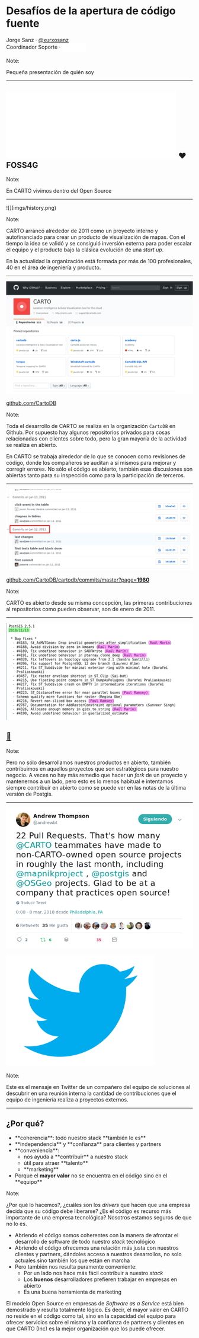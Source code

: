 <!-- .element data-background=""-->

# Desafíos de la apertura de código fuente

Jorge Sanz · [@xurxosanz](https://twitter.com/xurxosanz) <br/>
Coordinador Soporte · <img 
    class="noborder" 
    src="/resources/carto/logo_CARTO_negative_180.png" 
    style="height:1.8em;vertical-align:middle;"/> 

Note:

Pequeña presentación de quién soy

---

## ![](/resources/carto/logo_CARTO_negative_180.png)<!-- .element class="noborder" style="height:2.2em;vertical-align:middle;" -->  ♥️ FOSS4G

Note:

En CARTO vivimos dentro del Open Source

---
<!-- .element style="padding:0;" -->

<div>
![](imgs/history.png)<!-- .element style="border:0;margin:0;padding:0" -->
</div>

Note:

CARTO arrancó alrededor de 2011 como un proyecto interno y autofinanciado para crear un producto de visualización de mapas. Con el tiempo la idea se validó y se consiguió inversión externa para poder escalar el equipo y el producto bajo la clásica evolución de una *start up*.

En la actualidad la organización está formada por más de 100 profesionales, 40 en el área de ingeniería y producto.

---

![](imgs/cartodb-github.png)

[github.com/CartoDB](https://github.com/CartoDB)

Note:

Toda el desarrollo de CARTO se realiza en la organización `CartoDB` en Github. Por supuesto hay algunos repositorios privados para cosas relacionadas con clientes sobre todo, pero la gran mayoría de la actividad se realiza en abierto.

En CARTO se trabaja alrededor de lo que se conocen como revisiones de código, donde los compañeros se auditan a sí mismos para mejorar y corregir errores. No sólo el código es abierto, también esas discusiones son abiertas tanto para su inspección como para la participación de terceros.

---

![](imgs/first-commit.png)

[github.com/CartoDB/cartodb/commits/master?page=**1960**](https://github.com/CartoDB/cartodb/commits/master?page=1960)

Note:

CARTO es abierto desde su misma concepción, las primeras contribuciones al repositorios como pueden observar, son de enero de 2011.

---

![](imgs/postgis-251.png)

## [🐘](https://git.osgeo.org/gitea/postgis/postgis/raw/tag/2.5.1/NEWS)

Note:

Pero no sólo desarrollamos nuestros productos en abierto, también contribuimos en aquellos proyectos que son estratégicos para nuestro negocio. A veces no hay más remedio que hacer un *fork* de un proyecto y mantenernos a un lado, pero esto es lo menos habitual e intentamos siempre contribuir en abierto como se puede ver en las notas de la última versión de Postgis.

---

![](imgs/andrewbt.png)

[![](imgs/logo-twitter.png)<!-- .element class="noborder" style="width:50px;"-->](https://twitter.com/andrewbt/status/971523061517348864)

Note:

Este es el mensaje en Twitter de un compañero del equipo de soluciones al descubrir en una reunión interna la cantidad de contribuciones que el equipo de ingeniería realiza a proyectos externos.

---

## ¿Por qué?

<ul>
<li class="fragment">**coherencia**<!-- .element class="purple"-->: todo nuestro stack **también lo es**</li>

<li class="fragment">**independencia**<!-- .element class="purple"--> y **confianza**<!-- .element class="purple"--> para clientes y partners</li>

<li class="fragment">**conveniencia**<!-- .element class="purple"-->: 
    <ul>
    <li class="fragment">nos ayuda a **contribuir** a nuestro stack</li>
    <li class="fragment">útil para atraer **talento**</li>
    <li class="fragment">**marketing**</li>
    </ul>
</li>

<li class="fragment">Porque el <strong class="purple">mayor valor</strong>
no se encuentra en el código sino en el **equipo**</li>


</ul>

Note:

¿Por qué lo hacemos?, ¿cuáles son los *drivers* que hacen que una empresa decida que su código debe liberarse? ¿Es el código es recurso más importante de una empresa tecnológica? Nosotros estamos seguros de que no lo es.

* Abriendo el código somos coherentes con la manera de afrontar el desarrollo de software de todo nuestro *stack* tecnológico
* Abriendo el código ofrecemos una relación más justa con nuestros clientes y partners, dándoles acceso a nuestros desarrollos, no solo actuales sino también los que están en marcha
* Pero también nos resulta puramente conveniente:
  * Por un lado nos hace más fácil contribuir a nuestro *stack*
  * Los **buenos** desarrolladores prefieren trabajar en empresas en abierto
  * Es una buena herramienta de marketing

El modelo Open Source en empresas de *Software as a Service* está bien demostrado y resulta totalmente lógico. Es decir, el mayor valor en CARTO no reside en el código como tal, sino en la capacidad del equipo para ofrecer servicios sobre el mismo y la confianza de partners y clientes en que CARTO (Inc) es la mejor organización que los puede ofrecer.
